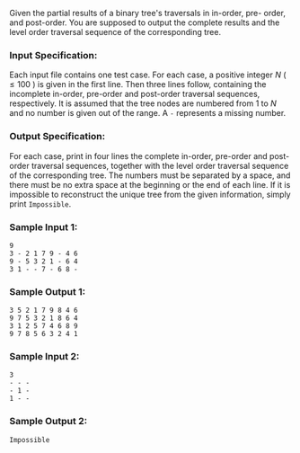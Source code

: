 <!-- Title
Tree Traversals - Hard Version (35)
-->
Given the partial results of a binary tree's traversals in in-order, pre-
order, and post-order. You are supposed to output the complete results and the
level order traversal sequence of the corresponding tree.

### Input Specification:

Each input file contains one test case. For each case, a positive integer $N$
( $\le 100$ ) is given in the first line. Then three lines follow, containing
the incomplete in-order, pre-order and post-order traversal sequences,
respectively. It is assumed that the tree nodes are numbered from 1 to $N$ and
no number is given out of the range. A `-` represents a missing number.

### Output Specification:

For each case, print in four lines the complete in-order, pre-order and post-
order traversal sequences, together with the level order traversal sequence of
the corresponding tree. The numbers must be separated by a space, and there
must be no extra space at the beginning or the end of each line. If it is
impossible to reconstruct the unique tree from the given information, simply
print `Impossible`.

### Sample Input 1:

```
9
3 - 2 1 7 9 - 4 6
9 - 5 3 2 1 - 6 4
3 1 - - 7 - 6 8 -
```

### Sample Output 1:

```
3 5 2 1 7 9 8 4 6
9 7 5 3 2 1 8 6 4
3 1 2 5 7 4 6 8 9
9 7 8 5 6 3 2 4 1
```

### Sample Input 2:

```
3
- - -
- 1 -
1 - -
```

### Sample Output 2:

```
Impossible
```
